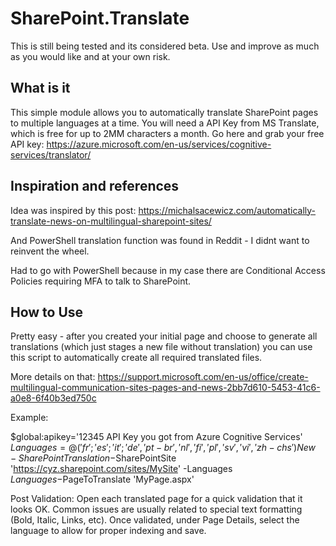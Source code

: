 # SharePoint.Translate
This is still being tested and its considered beta. Use and improve as much as you would like and at your own risk.

## What is it
This simple module allows you to automatically translate SharePoint pages to multiple languages at a time.
You will need a API Key from MS Translate, which is free for up to 2MM characters a month.
Go here and grab your free API key: https://azure.microsoft.com/en-us/services/cognitive-services/translator/

## Inspiration and references
Idea was inspired by this post:
https://michalsacewicz.com/automatically-translate-news-on-multilingual-sharepoint-sites/

And PowerShell translation function was found in Reddit - I didnt want to reinvent the wheel.

Had to go with PowerShell because in my case there are Conditional Access Policies requiring MFA to talk to SharePoint.

## How to Use
Pretty easy - after you created your initial page and choose to generate all translations (which just stages a new file without translation)
you can use this script to automatically create all required translated files. 

More details on that:
https://support.microsoft.com/en-us/office/create-multilingual-communication-sites-pages-and-news-2bb7d610-5453-41c6-a0e8-6f40b3ed750c

Example:

$global:apikey='12345 API Key you got from Azure Cognitive Services'
$Languages=@('fr';'es';'it';'de','pt-br','nl','fi','pl','sv','vi','zh-chs')
New-SharePointTranslation -$SharePointSite 'https://cyz.sharepoint.com/sites/MySite' -Languages $Languages -$PageToTranslate 'MyPage.aspx'

Post Validation:
Open each translated page for a quick validation that it looks OK. Common issues are usually related to special text formatting (Bold, Italic, Links, etc). 
Once validated, under Page Details, select the language to allow for proper indexing and save.

